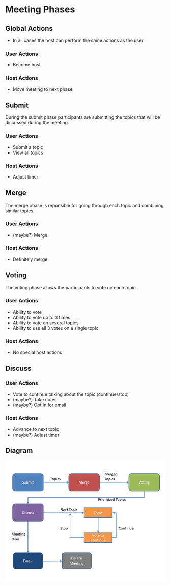 # Meeting Phases

## Global Actions

* In all cases the host can perform the same actions as the user

### User Actions

* Become host

### Host Actions

* Move meeting to next phase

## Submit

During the submit phase participants are submitting the topics that will be discussed during the meeting.

### User Actions

* Submit a topic
* View all topics

### Host Actions

* Adjust timer

## Merge

The merge phase is reponsible for going through each topic and combining similar topics.

### User Actions

* (maybe?) Merge

### Host Actions

* Definitely merge

## Voting

The voting phase allows the participants to vote on each topic.

### User Actions

* Ability to vote
* Ability to vote up to 3 times
* Ability to vote on several topics
* Ability to use all 3 votes on a single topic

### Host Actions

* No special host actions

## Discuss

### User Actions

* Vote to continue talking about the topic (continue/stop)
* (maybe?) Take notes
* (maybe?) Opt in for email

### Host Actions

* Advance to next topic
* (maybe?) Adjust timer

## Diagram

![Coffee Flow](coffee-flow.png)